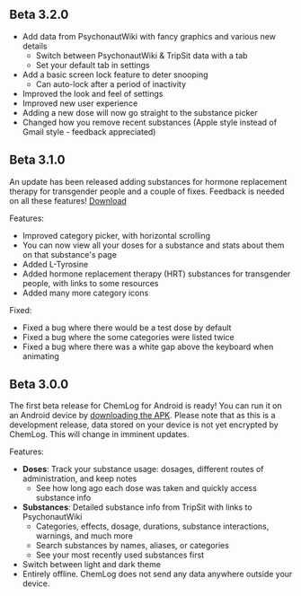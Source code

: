 ## Beta 3.2.0

- Add data from PsychonautWiki with fancy graphics and various new details
  - Switch between PsychonautWiki & TripSit data with a tab
  - Set your default tab in settings
- Add a basic screen lock feature to deter snooping
  - Can auto-lock after a period of inactivity
- Improved the look and feel of settings
- Improved new user experience
- Adding a new dose will now go straight to the substance picker
- Changed how you remove recent substances (Apple style instead of Gmail style - feedback appreciated)


## Beta 3.1.0

An update has been released adding substances for hormone replacement therapy for transgender people and a couple of fixes. 
Feedback is needed on all these features! [Download](https://github.com/AlpyneDreams/ChemLog/releases/tag/v3.1.0-beta)

Features:
- Improved category picker, with horizontal scrolling
- You can now view all your doses for a substance and stats about them on that substance's page
- Added L-Tyrosine
- Added hormone replacement therapy (HRT) substances for transgender people, with links to some resources
- Added many more category icons

Fixed:
- Fixed a bug where there would be a test dose by default
- Fixed a bug where the some categories were listed twice
- Fixed a bug where there was a white gap above the keyboard when animating

## Beta 3.0.0

The first beta release for ChemLog for Android is ready! You can run it on an Android device by [downloading the APK](https://github.com/AlpyneDreams/ChemLog/releases/download/v3.0.0-beta/ChemLog-v3.0.0-beta-android.apk).
Please note that as this is a development release, data stored on your device is not yet encrypted by ChemLog. This will change in imminent updates.

Features:
- **Doses**: Track your substance usage: dosages, different routes of administration, and keep notes
  - See how long ago each dose was taken and quickly access substance info
- **Substances**: Detailed substance info from TripSit with links to PsychonautWiki
  - Categories, effects, dosage, durations, substance interactions, warnings, and much more
  - Search substances by names, aliases, or categories
  - See your most recently used substances first
- Switch between light and dark theme
- Entirely offline. ChemLog does not send any data anywhere outside your device.
